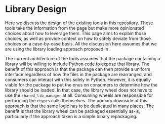 # Library Design

Here we discuss the design of the existing tools in this repository.
These tools take the information from the [](#solutions) page but make more opinionated choices about how to leverage them.
This page aims to explain those choices, as well as provide context on how to safely deviate from those choices on a case-by-case basis.
All the discussion here assumes that we are using the library loading approach proposed in [](#solutions).

The current architecture of the tools assumes that the package containing a library will be willing to include Python code to expose that library.
The benefit of this approach is that the package can then provide a uniform interface regardless of how the files in the package are rearranged, and consumers can interact with this solely in Python.
However, it is equally viable for the package to put the onus on consumers to determine how the library should be loaded.
In that case, the library wheel does not have to use the `shared_lib_manager` at all.
Consuming wheels are responsible for performing the `ctypes` calls themselves.
The primary downside of this approach is that the same logic has to be duplicated in many places.
The benefit is that the library wheel can be packaged essentially as-is, particularly if the approach taken is a simple binary repackaging.
